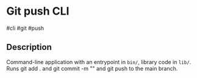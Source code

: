 # Git push CLI

 #cli #git #push

## Description

Command-line application with an entrypoint in `bin/`, library code in `lib/`.
Runs git add . and git commit -m "<Date>" and git push to the main branch.

